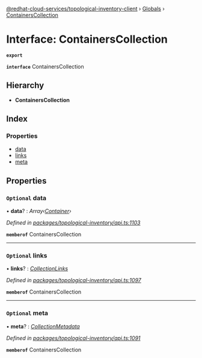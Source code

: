 [@redhat-cloud-services/topological-inventory-client](../README.md) › [Globals](../globals.md) › [ContainersCollection](containerscollection.md)

# Interface: ContainersCollection

**`export`** 

**`interface`** ContainersCollection

## Hierarchy

* **ContainersCollection**

## Index

### Properties

* [data](containerscollection.md#optional-data)
* [links](containerscollection.md#optional-links)
* [meta](containerscollection.md#optional-meta)

## Properties

### `Optional` data

• **data**? : *Array‹[Container](container.md)›*

*Defined in [packages/topological-inventory/api.ts:1103](https://github.com/RedHatInsights/javascript-clients/blob/master/packages/topological-inventory/api.ts#L1103)*

**`memberof`** ContainersCollection

___

### `Optional` links

• **links**? : *[CollectionLinks](collectionlinks.md)*

*Defined in [packages/topological-inventory/api.ts:1097](https://github.com/RedHatInsights/javascript-clients/blob/master/packages/topological-inventory/api.ts#L1097)*

**`memberof`** ContainersCollection

___

### `Optional` meta

• **meta**? : *[CollectionMetadata](collectionmetadata.md)*

*Defined in [packages/topological-inventory/api.ts:1091](https://github.com/RedHatInsights/javascript-clients/blob/master/packages/topological-inventory/api.ts#L1091)*

**`memberof`** ContainersCollection
